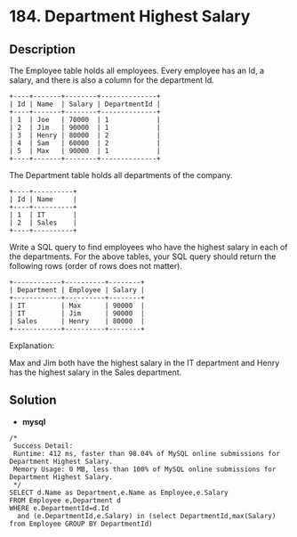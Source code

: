 # 184. Department Highest Salary

## Description

The Employee table holds all employees. Every employee has an Id, a salary, and there is also a column for the department Id.

```
+----+-------+--------+--------------+
| Id | Name  | Salary | DepartmentId |
+----+-------+--------+--------------+
| 1  | Joe   | 70000  | 1            |
| 2  | Jim   | 90000  | 1            |
| 3  | Henry | 80000  | 2            |
| 4  | Sam   | 60000  | 2            |
| 5  | Max   | 90000  | 1            |
+----+-------+--------+--------------+

```

The Department table holds all departments of the company.

```
+----+----------+
| Id | Name     |
+----+----------+
| 1  | IT       |
| 2  | Sales    |
+----+----------+

```
Write a SQL query to find employees who have the highest salary in each of the departments. For the above tables, your SQL query should return the following rows (order of rows does not matter).

```
+------------+----------+--------+
| Department | Employee | Salary |
+------------+----------+--------+
| IT         | Max      | 90000  |
| IT         | Jim      | 90000  |
| Sales      | Henry    | 80000  |
+------------+----------+--------+

```
Explanation:

Max and Jim both have the highest salary in the IT department and Henry has the highest salary in the Sales department.

## Solution
* **mysql**
```mysql
/*
 Success Detail:
 Runtime: 412 ms, faster than 98.04% of MySQL online submissions for Department Highest Salary.
 Memory Usage: 0 MB, less than 100% of MySQL online submissions for Department Highest Salary.
 */
SELECT d.Name as Department,e.Name as Employee,e.Salary
FROM Employee e,Department d
WHERE e.DepartmentId=d.Id
  and (e.DepartmentId,e.Salary) in (select DepartmentId,max(Salary) from Employee GROUP BY DepartmentId)
```